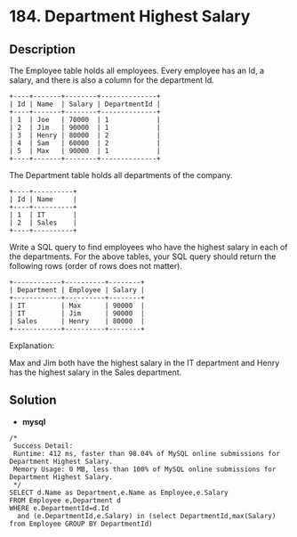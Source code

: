 # 184. Department Highest Salary

## Description

The Employee table holds all employees. Every employee has an Id, a salary, and there is also a column for the department Id.

```
+----+-------+--------+--------------+
| Id | Name  | Salary | DepartmentId |
+----+-------+--------+--------------+
| 1  | Joe   | 70000  | 1            |
| 2  | Jim   | 90000  | 1            |
| 3  | Henry | 80000  | 2            |
| 4  | Sam   | 60000  | 2            |
| 5  | Max   | 90000  | 1            |
+----+-------+--------+--------------+

```

The Department table holds all departments of the company.

```
+----+----------+
| Id | Name     |
+----+----------+
| 1  | IT       |
| 2  | Sales    |
+----+----------+

```
Write a SQL query to find employees who have the highest salary in each of the departments. For the above tables, your SQL query should return the following rows (order of rows does not matter).

```
+------------+----------+--------+
| Department | Employee | Salary |
+------------+----------+--------+
| IT         | Max      | 90000  |
| IT         | Jim      | 90000  |
| Sales      | Henry    | 80000  |
+------------+----------+--------+

```
Explanation:

Max and Jim both have the highest salary in the IT department and Henry has the highest salary in the Sales department.

## Solution
* **mysql**
```mysql
/*
 Success Detail:
 Runtime: 412 ms, faster than 98.04% of MySQL online submissions for Department Highest Salary.
 Memory Usage: 0 MB, less than 100% of MySQL online submissions for Department Highest Salary.
 */
SELECT d.Name as Department,e.Name as Employee,e.Salary
FROM Employee e,Department d
WHERE e.DepartmentId=d.Id
  and (e.DepartmentId,e.Salary) in (select DepartmentId,max(Salary) from Employee GROUP BY DepartmentId)
```